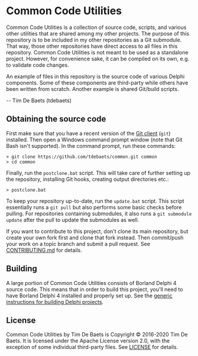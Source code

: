 Common Code Utilities
=====================

Common Code Utilities is a collection of source code, scripts, and various other utilities that are shared among my other projects. The purpose of this repository is to be included in my other repositories as a Git submodule. That way, those other repositories have direct access to all files in this repository. Common Code Utilities is not meant to be used as a standalone project. However, for convenience sake, it can be compiled on its own, e.g. to validate code changes.

An example of files in this repository is the source code of various Delphi components. Some of these components are third-party while others have been written from scratch. Another example is shared Git/build scripts.

-- Tim De Baets (tdebaets)

Obtaining the source code
-------------------------

First make sure that you have a recent version of the [Git client](https://git-scm.com/) (`git`) installed. Then open a Windows command prompt window (note that Git Bash isn't supported). In the command prompt, run these commands:
```
> git clone https://github.com/tdebaets/common.git common
> cd common
```

Finally, run the `postclone.bat` script. This will take care of further setting up the repository, installing Git hooks, creating output directories etc.:
```
> postclone.bat
```

To keep your repository up-to-date, run the `update.bat` script. This script essentially runs a `git pull` but also performs some basic checks before pulling. For repositories containing submodules, it also runs a `git submodule update` after the pull to update the submodules as well.

If you want to contribute to this project, don't clone its main repository, but create your own fork first and clone that fork instead. Then commit/push your work on a topic branch and submit a pull request. See [CONTRIBUTING.md](CONTRIBUTING.md) for details.

Building
--------

A large portion of Common Code Utilities consists of Borland Delphi 4 source code. This means that in order to build this project, you'll need to have Borland Delphi 4 installed and properly set up. See the [generic instructions for building Delphi projects](Delphi/Building.md).

License
-------

Common Code Utilities by Tim De Baets is Copyright © 2016-2020 Tim De Baets. It is licensed under the Apache License version 2.0, with the exception of some individual third-party files. See [LICENSE](LICENSE) for details.
